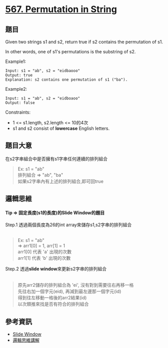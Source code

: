 # [567. Permutation in String](https://leetcode.com/problems/permutation-in-string/)

## 題目
Given two strings s1 and s2, return true if s2 contains the permutation of s1.

In other words, one of s1's permutations is the substring of s2.

Example1:
```
Input: s1 = "ab", s2 = "eidbaooo"
Output: true
Explanation: s2 contains one permutation of s1 ("ba").
```

Example2:
```
Input: s1 = "ab", s2 = "eidboaoo"
Output: false
```

Constraints:
* 1 <= s1.length, s2.length <= 10的4次
* s1 and s2 consist of <b>lowercase</b> English letters.

## 題目大意
在s2字串組合中是否擁有s1字串任何連續的排列組合 </br>
> Ex: s1 = "ab"</br>
排列組合 => "ab", "ba"</br>
> 如果s2字串內有上述的排列組合,即可回true

## 邏輯思維
#### Tip => 固定長度(s1的長度)的Slide Window的題目
Step.1 透過兩個長度為26的int array來儲存s1,s2字串的排列組合 </br></br>
> Ex: s1 = "ab"</br>
=> arr1[0] = 1, arr[1] = 1 </br>
arr1[0] 代表 'a' 出現的次數 </br>
arr1[1] 代表 'b' 出現的次數
>

Step.2 透過<b>slide window</b>來更新s2字串的排列組合 </br></br>
> 原先arr2儲存的排列組合為 'ei', 沒有對到需要往右再移一格 </br>
先往右加一個字元(eid), 再減到最左邊那一個字元(id)<br> 
得到往左移動一格後的arr2結果(id)<br>
以次類推來找是否有符合的排列組合
>

## 參考資訊
* [Slide Window](https://www.zhihu.com/question/314669016/answer/620247024)
* [邏輯思維講解](https://www.youtube.com/watch?v=wpq03MmEHIM)